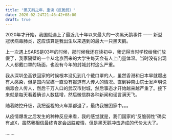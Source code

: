 ```yaml
---
title: "黑天鹅之年，重读《反脆弱》"
date: 2020-02-24T21:46:42+08:00
draft: true
---
```

2020年才开始，我国就遇上了最近几十年以来最大的一次黑天鹅事件 —— 新型冠状病毒肺炎，这应该算是我出生以来遇到的最大一只黑天鹅。

上一次遇上SARS是03年的时候，那时候我还在读初中，我记得当时学校给我们放假了，我家隔壁的一个从北京回来的大学生每天会有人上门量体温。当时没有出现人人都戴口罩的场面，也没有今年的封城封村这么严重。

我从深圳坐高铁回家的时候根本没见到几个戴口罩的人，虽然香港和日本早就爆出有人感染，但是国内官媒一直没有报道有人传人的情况。直到钟南山院士发声明说病毒会人传人，然后千万人口的武汉市封城，然后事态才开始越来越严重了。接下来就是每天看着确诊人数猛增，然后微信群各种新闻和谣言满天飞。

随着防控升级，我把返程的火车票都退了，最终我被困家中。。。

从疫情爆发之后发生的种种反应来看，我的感觉就是，我们国家的“反脆弱性”确实有点X，虽然我相信最终肯定会战胜疫情，但是黑天鹅冲击造成的代价太大了。

.......